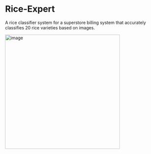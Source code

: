 # Rice-Expert
A rice classifier system for a superstore billing system that accurately classifies 20 rice varieties based on images.

<img width="374" alt="image" src="https://github.com/user-attachments/assets/0bc48440-f93d-4fd4-9847-d67571ebb913">

